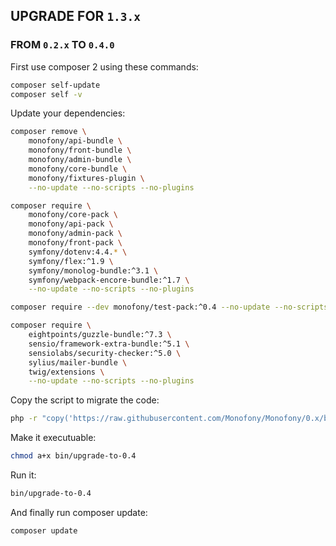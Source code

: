 ## UPGRADE FOR `1.3.x`

### FROM `0.2.x` TO `0.4.0`

First use composer 2 using these commands:
```bash
composer self-update
composer self -v
```

Update your dependencies:
```bash
composer remove \
    monofony/api-bundle \
    monofony/front-bundle \
    monofony/admin-bundle \
    monofony/core-bundle \
    monofony/fixtures-plugin \
    --no-update --no-scripts --no-plugins
```

```bash
composer require \
    monofony/core-pack \
    monofony/api-pack \
    monofony/admin-pack \
    monofony/front-pack \
    symfony/dotenv:4.4.* \
    symfony/flex:^1.9 \
    symfony/monolog-bundle:^3.1 \
    symfony/webpack-encore-bundle:^1.7 \
    --no-update --no-scripts --no-plugins
```

```bash
composer require --dev monofony/test-pack:^0.4 --no-update --no-scripts --no-plugins
```

```bash
composer require \
    eightpoints/guzzle-bundle:^7.3 \
    sensio/framework-extra-bundle:^5.1 \
    sensiolabs/security-checker:^5.0 \
    sylius/mailer-bundle \
    twig/extensions \
    --no-update --no-scripts --no-plugins
```

Copy the script to migrate the code:
```bash
php -r "copy('https://raw.githubusercontent.com/Monofony/Monofony/0.x/bin/upgrade-to-0.4', 'bin/upgrade-to-0.4');"
```

Make it executuable:
```bash
chmod a+x bin/upgrade-to-0.4
```

Run it:
```bash
bin/upgrade-to-0.4
```

And finally run composer update:
```bash
composer update
```
